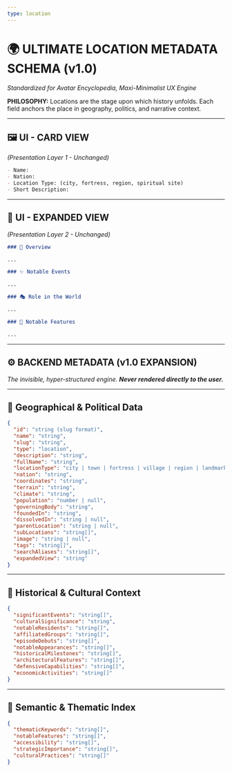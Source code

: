 ```yaml
---
type: location
---
```


# 🌍 ULTIMATE LOCATION METADATA SCHEMA (v1.0)

*Standardized for Avatar Encyclopedia, Maxi-Minimalist UX Engine*

**PHILOSOPHY:** Locations are the stage upon which history unfolds. Each field anchors the place in geography, politics, and narrative context.

---

## 🖼️ UI - CARD VIEW
*(Presentation Layer 1 - Unchanged)*

```md
- Name:
- Nation:
- Location Type: (city, fortress, region, spiritual site)
- Short Description:
```

---

## 📖 UI - EXPANDED VIEW
*(Presentation Layer 2 - Unchanged)*

```md
### 📖 Overview

...

### ✨ Notable Events

...

### 🎭 Role in the World

...

### 🌟 Notable Features

...
```

---

## ⚙️ BACKEND METADATA (v1.0 EXPANSION)
*The invisible, hyper-structured engine. **Never rendered directly to the user.***

---

## 🧭 Geographical & Political Data

```json
{
  "id": "string (slug format)",
  "name": "string",
  "slug": "string",
  "type": "location",
  "description": "string",
  "fullName": "string",
  "locationType": "city | town | fortress | village | region | landmark | spiritual_site",
  "nation": "string",
  "coordinates": "string",
  "terrain": "string",
  "climate": "string",
  "population": "number | null",
  "governingBody": "string",
  "foundedIn": "string",
  "dissolvedIn": "string | null",
  "parentLocation": "string | null",
  "subLocations": "string[]",
  "image": "string | null",
  "tags": "string[]",
  "searchAliases": "string[]",
  "expandedView": "string"
}
```

---

## 📜 Historical & Cultural Context

```json
{
  "significantEvents": "string[]",
  "culturalSignificance": "string",
  "notableResidents": "string[]",
  "affiliatedGroups": "string[]",
  "episodeDebuts": "string[]",
  "notableAppearances": "string[]",
  "historicalMilestones": "string[]",
  "architecturalFeatures": "string[]",
  "defensiveCapabilities": "string[]",
  "economicActivities": "string[]"
}
```

---

## 🧱 Semantic & Thematic Index

```json
{
  "thematicKeywords": "string[]",
  "notableFeatures": "string[]",
  "accessibility": "string[]",
  "strategicImportance": "string[]",
  "culturalPractices": "string[]"
}
``` 